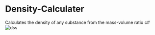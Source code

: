 # Density-Calculater
Calculates the density of any substance from the mass-volume ratio
c#
![dss](https://github.com/ApoBen/Density-Calculater/assets/135059667/737e5e9d-56e3-41bd-b27d-fd9dad927b16)
